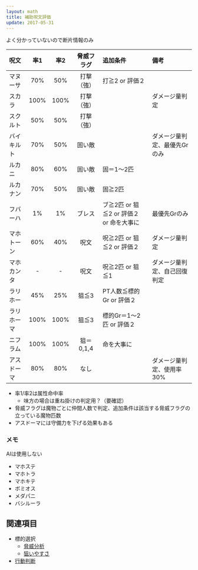 ```yaml
---
layout: math
title: 補助呪文評価
update: 2017-05-31
---
```


よく分かっていないので断片情報のみ


| 呪文       | 率1 | 率2 | 脅威フラグ | 追加条件  | 備考 |
|:-----------|:---:|:---:|:----------:|:----------|:-----|
| マヌーサ   | 70% | 50% | 打撃（強） | 打≧2 or 評価２ |
| スカラ     |100% |100% | 打撃（強） |  | ダメージ量判定 |
| スクルト   | 50% | 50% | 打撃（強） |  |
| バイキルト | 70% | 50% | 固い敵     |  | ダメージ量判定、最優先Grのみ |
| ルカニ     | 80% | 60% | 固い敵     | 固＝1～2匹 |
| ルカナン   | 70% | 50% | 固い敵     | 固≧2匹  |
| フバーハ   |  1% |  1% | ブレス     | ブ≧2匹 or 狙≦2 or 評価２ or 命を大事に | 最優先Grのみ |
| マホトーン | 60% | 40% | 呪文       | 呪≧2匹 or 狙≦2 or 評価２ | ダメージ量判定 |
| マホカンタ |  -  |  -  | 呪文       | 呪≧2匹 or 狙≦1 | ダメージ量判定、自己回復判定 |
| ラリホー   | 45% | 25% | 狙≦3      | PT人数≦標的Gr or 評価２ |
| ラリホーマ |100% |100% | 狙≦3      | 標的Gr＝1～2匹 or 評価２ |
| ニフラム   |100% |100% | 狙＝0,1,4  | 命を大事に |
| アスドーマ | 80% | 80% | なし       |  | ダメージ量判定、使用率30% |

* 率1/率2は属性命中率
	* 味方の場合は重ね掛けの判定用？（要確認）
* 脅威フラグは魔物ごとに仲間人数で判定、追加条件は該当する脅威フラグの立っている魔物匹数
* アスドーマには守備力を下げる効果もある

### メモ

AIは使用しない

* マホステ
* マホトラ
* マホキテ
* ボミオス
* メダパニ
* バシルーラ


## 関連項目

* 標的選択
	* [脅威分析](threat_analysis)
	* [狙いやすさ](ai_targeting)
* [行動判断](ai_flow)
